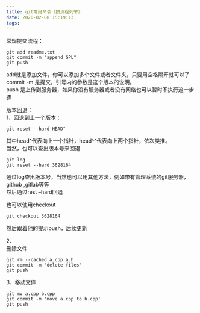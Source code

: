```yaml
---
title: git常用命令《按流程列举》
date: 2020-02-08 15:19:13
tags:
---
```

常规提交流程：

    
    
    git add readme.txt
    git commit -m "append GPL"
    git push

add就是添加文件，你可以添加多个文件或者文件夹，只要用空格隔开就可以了  
commit -m 是提交，引号内的参数是这个版本的说明。  
push 是上传到服务器，如果你没有服务器或者没有网络也可以暂时不执行这一步骤

版本回退：  
1、回退到上一个版本：

    
    
    git reset --hard HEAD^

其中head^代表向上一个指针，head^^代表向上两个指针，依次类推。  
当然，也可以查出版本号来回退

    
    
    git log
    git reset --hard 3628164

通过log查出版本号，当然也可以用其他方法，例如带有管理系统的git服务器，github ,gitlab等等  
然后通过rest –hard回退

也可以使用checkout

    
    
    git checkout 3628164

然后跟着他的提示push，后续更新

2、  
删除文件

    
    
    git rm --cached a.cpp a.h
    git commit -m 'delete files'
    git push 

3、移动文件

    
    
    git mv a.cpp b.cpp
    git commit -m 'move a.cpp to b.cpp'
    git push 

